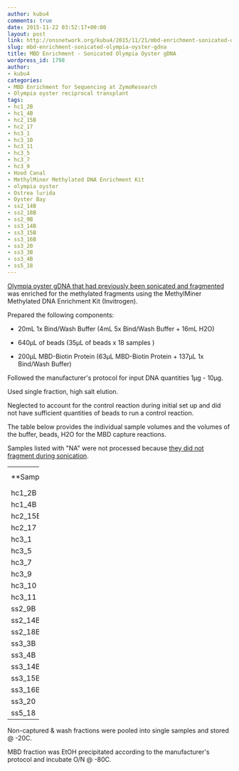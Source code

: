 ```yaml
---
author: kubu4
comments: true
date: 2015-11-22 03:52:17+00:00
layout: post
link: http://onsnetwork.org/kubu4/2015/11/21/mbd-enrichment-sonicated-olympia-oyster-gdna/
slug: mbd-enrichment-sonicated-olympia-oyster-gdna
title: MBD Enrichment - Sonicated Olympia Oyster gDNA
wordpress_id: 1798
author:
- kubu4
categories:
- MBD Enrichment for Sequencing at ZymoResearch
- Olympia oyster reciprocal transplant
tags:
- hc1_2B
- hc1_4B
- hc2_15B
- hc2_17
- hc3_1
- hc3_10
- hc3_11
- hc3_5
- hc3_7
- hc3_9
- Hood Canal
- MethylMiner Methylated DNA Enrichment Kit
- olympia oyster
- Ostrea lurida
- Oyster Bay
- ss2_14B
- ss2_18B
- ss2_9B
- ss3_14B
- ss3_15B
- ss3_16B
- ss3_20
- ss3_3B
- ss3_4B
- ss5_18
---
```


[Olympia oyster gDNA that had previously been sonicated and fragmented](http://onsnetwork.org/kubu4/2015/11/19/dna-sonication-oly-gdna-for-mbd/) was enriched for the methylated fragments using the MethylMiner Methylated DNA Enrichment Kit (Invitrogen).

Prepared the following components:




    
  * 20mL 1x Bind/Wash Buffer (4mL 5x Bind/Wash Buffer + 16mL H2O)

    
  * 640μL of beads (35μL of beads x 18 samples )

    
  * 200μL MBD-Biotin Protein (63μL MBD-Biotin Protein + 137μL 1x Bind/Wash Buffer)



Followed the manufacturer's protocol for input DNA quantities 1μg - 10μg.

Used single fraction, high salt elution.

Neglected to account for the control reaction during initial set up and did not have sufficient quantities of beads to run a control reaction.

The table below provides the individual sample volumes and the volumes of the buffer, beads, H2O for the MBD capture reactions.

Samples listed with "NA" were not processed because [they did not fragment during sonication](http://onsnetwork.org/kubu4/2015/11/19/dna-sonication-oly-gdna-for-mbd/).

<table cellpadding="0" width="53" style="border-collapse: collapse; width: 53pt;" cellspacing="0" border="0" > 
<tbody >
<tr style="height: 13.0pt;" >

<td width="53" style="height: 13.0pt; width: 53pt;" height="13" >**Sample**
</td>

<td width="53" style="height: 13.0pt; width: 53pt;" height="13" >**Volume (μL)**
</td>

<td width="53" style="height: 13.0pt; width: 53pt;" height="13" >**Buffer/Beads (μL)**
</td>

<td width="53" style="height: 13.0pt; width: 53pt;" height="13" >**H2O (μL)**
</td>

<td width="53" style="height: 13.0pt; width: 53pt;" height="13" >**Total (μL)**
</td>
</tr>
<tr style="height: 12.0pt;" >

<td style="height: 12.0pt;" height="12" >hc1_2B
</td>

<td style="height: 12.0pt;" height="12" >75
</td>

<td style="height: 12.0pt;" height="12" >135
</td>

<td style="height: 12.0pt;" height="12" >290
</td>

<td style="height: 12.0pt;" height="12" >500
</td>
</tr>
<tr style="height: 12.0pt;" >

<td style="height: 12.0pt;" height="12" >hc1_4B
</td>

<td style="height: 12.0pt;" height="12" >90
</td>

<td style="height: 12.0pt;" height="12" >135
</td>

<td style="height: 12.0pt;" height="12" >275
</td>

<td style="height: 12.0pt;" height="12" >500
</td>
</tr>
<tr style="height: 12.0pt;" >

<td style="height: 12.0pt;" height="12" >hc2_15B
</td>

<td style="height: 12.0pt;" height="12" >75
</td>

<td style="height: 12.0pt;" height="12" >135
</td>

<td style="height: 12.0pt;" height="12" >290
</td>

<td style="height: 12.0pt;" height="12" >500
</td>
</tr>
<tr style="height: 12.0pt;" >

<td style="height: 12.0pt;" height="12" >hc2_17
</td>

<td style="height: 12.0pt;" height="12" >75
</td>

<td style="height: 12.0pt;" height="12" >135
</td>

<td style="height: 12.0pt;" height="12" >290
</td>

<td style="height: 12.0pt;" height="12" >500
</td>
</tr>
<tr style="height: 12.0pt;" >

<td style="height: 12.0pt;" height="12" >hc3_1
</td>

<td style="height: 12.0pt;" height="12" >75
</td>

<td style="height: 12.0pt;" height="12" >135
</td>

<td style="height: 12.0pt;" height="12" >290
</td>

<td style="height: 12.0pt;" height="12" >500
</td>
</tr>
<tr style="height: 12.0pt;" >

<td style="height: 12.0pt;" height="12" >hc3_5
</td>

<td style="height: 12.0pt;" height="12" >75
</td>

<td style="height: 12.0pt;" height="12" >135
</td>

<td style="height: 12.0pt;" height="12" >290
</td>

<td style="height: 12.0pt;" height="12" >500
</td>
</tr>
<tr style="height: 12.0pt;" >

<td style="height: 12.0pt;" height="12" >hc3_7
</td>

<td style="height: 12.0pt;" height="12" >70
</td>

<td style="height: 12.0pt;" height="12" >135
</td>

<td style="height: 12.0pt;" height="12" >295
</td>

<td style="height: 12.0pt;" height="12" >500
</td>
</tr>
<tr style="height: 12.0pt;" >

<td style="height: 12.0pt;" height="12" >hc3_9
</td>

<td style="height: 12.0pt;" height="12" >NA
</td>

<td style="height: 12.0pt;" height="12" >NA
</td>

<td style="height: 12.0pt;" height="12" >NA
</td>

<td style="height: 12.0pt;" height="12" >NA
</td>
</tr>
<tr style="height: 12.0pt;" >

<td style="height: 12.0pt;" height="12" >hc3_10
</td>

<td style="height: 12.0pt;" height="12" >70
</td>

<td style="height: 12.0pt;" height="12" >135
</td>

<td style="height: 12.0pt;" height="12" >295
</td>

<td style="height: 12.0pt;" height="12" >500
</td>
</tr>
<tr style="height: 12.0pt;" >

<td style="height: 12.0pt;" height="12" >hc3_11
</td>

<td style="height: 12.0pt;" height="12" >70
</td>

<td style="height: 12.0pt;" height="12" >135
</td>

<td style="height: 12.0pt;" height="12" >295
</td>

<td style="height: 12.0pt;" height="12" >500
</td>
</tr>
<tr style="height: 12.0pt;" >

<td style="height: 12.0pt;" height="12" >ss2_9B
</td>

<td style="height: 12.0pt;" height="12" >190
</td>

<td style="height: 12.0pt;" height="12" >135
</td>

<td style="height: 12.0pt;" height="12" >175
</td>

<td style="height: 12.0pt;" height="12" >500
</td>
</tr>
<tr style="height: 12.0pt;" >

<td style="height: 12.0pt;" height="12" >ss2_14B
</td>

<td style="height: 12.0pt;" height="12" >195
</td>

<td style="height: 12.0pt;" height="12" >135
</td>

<td style="height: 12.0pt;" height="12" >170
</td>

<td style="height: 12.0pt;" height="12" >500
</td>
</tr>
<tr style="height: 12.0pt;" >

<td style="height: 12.0pt;" height="12" >ss2_18B
</td>

<td style="height: 12.0pt;" height="12" >195
</td>

<td style="height: 12.0pt;" height="12" >135
</td>

<td style="height: 12.0pt;" height="12" >170
</td>

<td style="height: 12.0pt;" height="12" >500
</td>
</tr>
<tr style="height: 12.0pt;" >

<td style="height: 12.0pt;" height="12" >ss3_3B
</td>

<td style="height: 12.0pt;" height="12" >190
</td>

<td style="height: 12.0pt;" height="12" >135
</td>

<td style="height: 12.0pt;" height="12" >175
</td>

<td style="height: 12.0pt;" height="12" >500
</td>
</tr>
<tr style="height: 12.0pt;" >

<td style="height: 12.0pt;" height="12" >ss3_4B
</td>

<td style="height: 12.0pt;" height="12" >NA
</td>

<td style="height: 12.0pt;" height="12" >NA
</td>

<td style="height: 12.0pt;" height="12" >NA
</td>

<td style="height: 12.0pt;" height="12" >NA
</td>
</tr>
<tr style="height: 12.0pt;" >

<td style="height: 12.0pt;" height="12" >ss3_14B
</td>

<td style="height: 12.0pt;" height="12" >195
</td>

<td style="height: 12.0pt;" height="12" >135
</td>

<td style="height: 12.0pt;" height="12" >170
</td>

<td style="height: 12.0pt;" height="12" >500
</td>
</tr>
<tr style="height: 12.0pt;" >

<td style="height: 12.0pt;" height="12" >ss3_15B
</td>

<td style="height: 12.0pt;" height="12" >195
</td>

<td style="height: 12.0pt;" height="12" >135
</td>

<td style="height: 12.0pt;" height="12" >170
</td>

<td style="height: 12.0pt;" height="12" >500
</td>
</tr>
<tr style="height: 12.0pt;" >

<td style="height: 12.0pt;" height="12" >ss3_16B
</td>

<td style="height: 12.0pt;" height="12" >195
</td>

<td style="height: 12.0pt;" height="12" >135
</td>

<td style="height: 12.0pt;" height="12" >170
</td>

<td style="height: 12.0pt;" height="12" >500
</td>
</tr>
<tr style="height: 12.0pt;" >

<td style="height: 12.0pt;" height="12" >ss3_20
</td>

<td style="height: 12.0pt;" height="12" >135
</td>

<td style="height: 12.0pt;" height="12" >135
</td>

<td style="height: 12.0pt;" height="12" >230
</td>

<td style="height: 12.0pt;" height="12" >500
</td>
</tr>
<tr style="height: 12.0pt;" >

<td style="height: 12.0pt;" height="12" >ss5_18
</td>

<td style="height: 12.0pt;" height="12" >75
</td>

<td style="height: 12.0pt;" height="12" >135
</td>

<td style="height: 12.0pt;" height="12" >290
</td>

<td style="height: 12.0pt;" height="12" >500
</td>
</tr>
</tbody>
</table>



Non-captured & wash fractions were pooled into single samples and stored @ -20C.

MBD fraction was EtOH precipitated according to the manufacturer's protocol and incubate O/N @ -80C.


